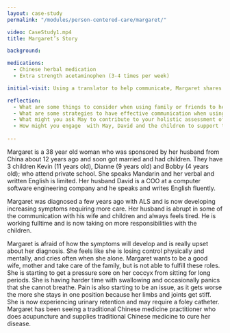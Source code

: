 ```yaml
--- 
layout: case-study
permalink: "/modules/person-centered-care/margaret/"

video: CaseStudy1.mp4
title: Margaret’s Story

background: 

medications:
  - Chinese herbal medication
  - Extra strength acetaminophen (3-4 times per week)

initial-visit: Using a translator to help communicate, Margaret shares she is experiencing increased fatigue, pain and decreased appetite. Margaret is staying in bed for longer periods during the day. You notice her grimace when she turns in bed and she winces as she sits up. Margaret states that up until a month ago she had been feeling very well. Her mood is low and she is crying at times throughout the day, although never in front of the children.  She became tearful when speaking about David’s love and the responsibilities that he has taken over from her. She is not able to actively participate in her faith community. She no longer feels she is able to be the mother to her children that she wants to be.

reflection:
  - What are some things to consider when using family or friends to help translate?
  - What are some strategies to have effective communication when using a translation services?
  - What might you ask May to contribute to your holistic assessment of her health and situation? 
  - How might you engage  with May, David and the children to support the care needs they identify?
 
---
```

Margaret is a 38 year old woman who was sponsored by her husband from China about 12 years ago and soon got married and had children. They have 3 children Kevin (11 years old), Dianne (9 years old) and Bobby (4 years old); who attend private school. She speaks Mandarin and her verbal and written English is limited. Her husband David is a COO at a computer software engineering company and he speaks and writes English fluently.

Margaret was diagnosed a few years ago with ALS and is now developing increasing symptoms requiring more care.  Her husband is abrupt in some of the communication with his wife and children and always feels tired. He is working fulltime and is now taking on more responsibilities with the children.

Margaret is afraid of how the symptoms will develop and is really upset about her diagnosis. She feels like she is losing control physically and mentally, and cries often when she alone.  Margaret wants to be a good wife, mother and take care of the family, but is not able to fulfill these roles.  She is starting to get a pressure sore on her coccyx from sitting for long periods. She is having harder time with swallowing and occasionally panics that she cannot breathe.  Pain is also starting to be an issue, as it gets worse the more she stays in one position because her limbs and joints get stiff.  She is now experiencing urinary retention and may require a foley catheter. Margaret has been seeing a traditional Chinese medicine practitioner who does acupuncture and supplies traditional Chinese medicine to cure her disease. 
